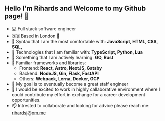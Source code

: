 ## Hello I'm Rihards and Welcome to my Github page! 👋
- 💻 Full stack software engineer
- 🇬🇧 Based in London 💂
- 🥇 Syntax that I am the most comfortable with: **JavaScript, HTML, CSS, SQL,**
- 🥈 Technologies that I am familiar with: **TypeScript, Python, Lua**
- 🥉 Something that I am actively learning: **GO, Rust**
- 🔭 Familiar frameworks and libraries:
  - Frontend: **React, Astro, NextJS, Gatsby**
  - Backend: **NodeJS, Gin, Flask, FastAPI**
  - Others: **Webpack, Lerna, Docker, GCP**
- 🎯 My goal is to eventually become a great staff engineer
- 🤩 I would be excited to work in highly callaborative environment where I could contribute my effort in exchange for a career development opportunities.
- 📫 Intrested to collaborate and looking for advice please reach me: rihardsj@pm.me
